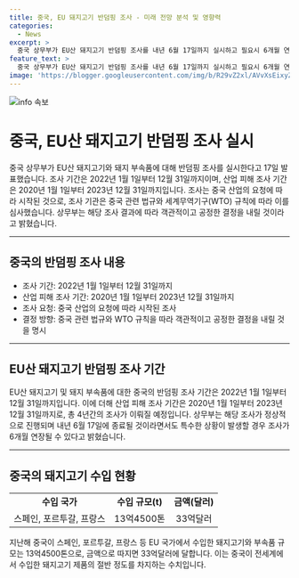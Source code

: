 ```yaml
---
title: 중국, EU 돼지고기 반덤핑 조사 - 미래 전망 분석 및 영향력
categories:
  - News
excerpt: >
  중국 상무부가 EU산 돼지고기 반덤핑 조사를 내년 6월 17일까지 실시하고 필요시 6개월 연장할 수 있다고 밝혔다. 이 조사는 중국 산업의 요청으로 시작됐으며 관련 법규와 WTO 규칙에 따라 이뤄졌다. 조사 결과에 따라 객관적이고 공정한 결정을 내릴 것이라고 상무부는 강조했다. 일부는 EU의 중국산 전기차에 대한 관세 부과에 대응한 결정으로 보고 있다. (문장 내용을 150자 이내로 요약해주세요.)
feature_text: >
  중국 상무부가 EU산 돼지고기 반덤핑 조사를 내년 6월 17일까지 실시하고 필요시 6개월 연장할 수 있다고 밝혔다. 이 조사는 중국 산업의 요청으로 시작됐으며 관련 법규와 WTO 규칙에 따라 이뤄졌다. 조사 결과에 따라 객관적이고 공정한 결정을 내릴 것이라고 상무부는 강조했다. 일부는 EU의 중국산 전기차에 대한 관세 부과에 대응한 결정으로 보고 있다. (문장 내용을 150자 이내로 요약해주세요.)
image: 'https://blogger.googleusercontent.com/img/b/R29vZ2xl/AVvXsEixyZcFfHzMRdzZMjFBmAUKJYCLCGyLL1o632UiGVXcaFdKo_bkvkuCioo0uUKlGfBVcT3P84aROyZIXSBEx3Aw5nCQ3pTgDom1WDC4m8eifvWiAmWEEVb4x6G_l8C0QH225ldMjyaFvpxGEBGNO37VmDTDMHGhJPq73UglMfDca1-0aw/s1600/blogspot.png'
---
```


<p><img src="https://blogger.googleusercontent.com/img/b/R29vZ2xl/AVvXsEixyZcFfHzMRdzZMjFBmAUKJYCLCGyLL1o632UiGVXcaFdKo_bkvkuCioo0uUKlGfBVcT3P84aROyZIXSBEx3Aw5nCQ3pTgDom1WDC4m8eifvWiAmWEEVb4x6G_l8C0QH225ldMjyaFvpxGEBGNO37VmDTDMHGhJPq73UglMfDca1-0aw/s1600/blogspot.png" alt="info 속보" /></p>

<h1 data-ke-size="size24">중국, EU산 돼지고기 반덤핑 조사 실시</h1>

<p data-ke-size="size16">중국 상무부가 EU산 돼지고기와 돼지 부속품에 대해 반덤핑 조사를 실시한다고 17일 발표했습니다. 조사 기간은 2022년 1월 1일부터 12월 31일까지이며, 산업 피해 조사 기간은 2020년 1월 1일부터 2023년 12월 31일까지입니다. 조사는 중국 산업의 요청에 따라 시작된 것으로, 조사 기관은 중국 관련 법규와 세계무역기구(WTO) 규칙에 따라 이를 심사했습니다. 상무부는 해당 조사 결과에 따라 객관적이고 공정한 결정을 내릴 것이라고 밝혔습니다.</p>

<hr>

<h2 data-ke-size="size26">중국의 반덤핑 조사 내용</h2>

<ul>
  <li>조사 기간: 2022년 1월 1일부터 12월 31일까지</li>
  <li>산업 피해 조사 기간: 2020년 1월 1일부터 2023년 12월 31일까지</li>
  <li>조사 요청: 중국 산업의 요청에 따라 시작된 조사</li>
  <li>결정 방향: 중국 관련 법규와 WTO 규칙을 따라 객관적이고 공정한 결정을 내릴 것을 명시</li>
</ul>

<hr>

<h2 data-ke-size="size26">EU산 돼지고기 반덤핑 조사 기간</h2>

<p data-ke-size="size16">EU산 돼지고기 및 돼지 부속품에 대한 중국의 반덤핑 조사 기간은 2022년 1월 1일부터 12월 31일까지입니다. 이에 더해 산업 피해 조사 기간은 2020년 1월 1일부터 2023년 12월 31일까지로, 총 4년간의 조사가 이뤄질 예정입니다. 상무부는 해당 조사가 정상적으로 진행되며 내년 6월 17일에 종료될 것이라면서도 특수한 상황이 발생할 경우 조사가 6개월 연장될 수 있다고 밝혔습니다.</p>

<hr>

<h2 data-ke-size="size26">중국의 돼지고기 수입 현황</h2>

<table>
  <tr>
    <td style="text-align: center; height: 17px;"><b>수입 국가</b></td>
    <td style="text-align: center; height: 17px;"><b>수입 규모(t)</b></td>
    <td style="text-align: center; height: 17px;"><b>금액(달러)</b></td>
  </tr>
  <tr>
    <td style="text-align: center; height: 17px;">스페인, 포르투갈, 프랑스</td>
    <td style="text-align: center; height: 17px;">13억4500톤</td>
    <td style="text-align: center; height: 17px;">33억달러</td>
  </tr>
</table>

<p data-ke-size="size16">지난해 중국이 스페인, 포르투갈, 프랑스 등 EU 국가에서 수입한 돼지고기와 부속품 규모는 13억4500톤으로, 금액으로 따지면 33억달러에 달합니다. 이는 중국이 전세계에서 수입한 돼지고기 제품의 절반 정도를 차지하는 수치입니다.</p>

<p data-ke-size="size16">&nbsp;</p>

